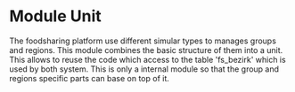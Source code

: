 # Module Unit

The foodsharing platform use different simular types to manages groups and regions.
This module combines the basic structure of them into a unit.
This allows to reuse the code which access to the table 'fs_bezirk' which is used by both system.
This is only a internal module so that the group and regions specific parts can base on top of it.

